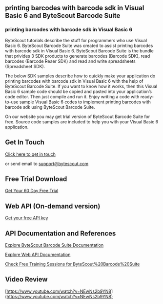 ## printing barcodes with barcode sdk in Visual Basic 6 and ByteScout Barcode Suite

### printing barcodes with barcode sdk in Visual Basic 6

ByteScout tutorials describe the stuff for programmers who use Visual Basic 6. ByteScout Barcode Suite was created to assist printing barcodes with barcode sdk in Visual Basic 6. ByteScout Barcode Suite is the bundle that privides 3  SDK products to generate barcodes (Barcode SDK), read barcodes (Barcode Reaer SDK) and read and write spreadsheets (Spreadsheet SDK).

The below SDK samples describe how to quickly make your application do printing barcodes with barcode sdk in Visual Basic 6 with the help of ByteScout Barcode Suite. If you want to know how it works, then this Visual Basic 6 sample code should be copied and pasted into your application’s code editor. Then just compile and run it. Enjoy writing a code with ready-to-use sample Visual Basic 6 codes to implement printing barcodes with barcode sdk using ByteScout Barcode Suite.

On our website you may get trial version of ByteScout Barcode Suite for free. Source code samples are included to help you with your Visual Basic 6 application.

## Get In Touch

[Click here to get in touch](https://bytescout.zendesk.com/hc/en-us/requests/new?subject=ByteScout%20Barcode%20Suite%20Question)

or send email to [support@bytescout.com](mailto:support@bytescout.com?subject=ByteScout%20Barcode%20Suite%20Question) 

## Free Trial Download

[Get Your 60 Day Free Trial](https://bytescout.com/download/web-installer?utm_source=github-readme)

## Web API (On-demand version)

[Get your free API key](https://pdf.co/documentation/api?utm_source=github-readme)

## API Documentation and References

[Explore ByteScout Barcode Suite Documentation](https://bytescout.com/documentation/index.html?utm_source=github-readme)

[Explore Web API Documentation](https://pdf.co/documentation/api?utm_source=github-readme)

[Check Free Training Sessions for ByteScout%20Barcode%20Suite](https://academy.bytescout.com/)

## Video Review

[https://www.youtube.com/watch?v=NEwNs2b9YN8](https://www.youtube.com/watch?v=NEwNs2b9YN8)
